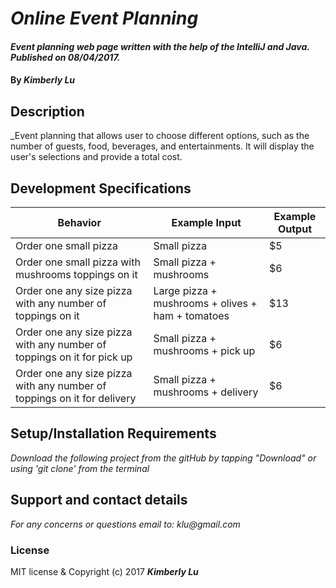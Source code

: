 # _Online Event Planning_
####  _Event planning web page written with the help of the IntelliJ and Java. Published on 08/04/2017._
#### By _**Kimberly Lu**_
## Description
_Event planning that allows user to choose different options, such as the number of guests, food, beverages, and entertainments.  It will display the user's selections and provide a total cost.

## Development Specifications
| Behavior      | Example Input         | Example Output        |
| ------------- | ------------- | ------------- |
| Order one small pizza | Small pizza  |      $5        |
| Order one small pizza with mushrooms toppings on it | Small pizza + mushrooms  |      $6        |
| Order one any size pizza with any number of toppings on it | Large pizza + mushrooms + olives + ham + tomatoes  | $13 |  
| Order one any size pizza with any number of toppings on it for pick up |  Small pizza + mushrooms + pick up  | $6
| Order one any size pizza with any number of toppings on it for delivery |  Small pizza + mushrooms + delivery  | $6

## Setup/Installation Requirements
_Download the following project from the gitHub by tapping "Download" or using 'git clone' from the terminal_

## Support and contact details
_For any concerns or questions email to: klu@gmail.com_

### License
MIT license & Copyright (c) 2017 **_Kimberly Lu_**
